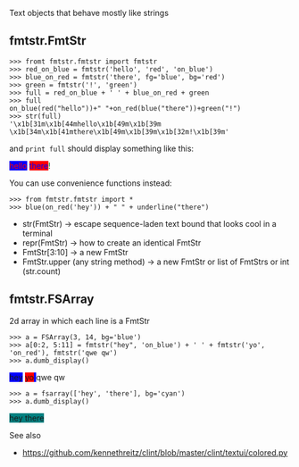 Text objects that behave mostly like strings

fmtstr.FmtStr
-------------

    >>> fromt fmtstr.fmtstr import fmtstr
    >>> red_on_blue = fmtstr('hello', 'red', 'on_blue')
    >>> blue_on_red = fmtstr('there', fg='blue', bg='red')
    >>> green = fmtstr('!', 'green')
    >>> full = red_on_blue + ' ' + blue_on_red + green
    >>> full
    on_blue(red("hello"))+" "+on_red(blue("there"))+green("!")
    >>> str(full)
    '\x1b[31m\x1b[44mhello\x1b[49m\x1b[39m \x1b[34m\x1b[41mthere\x1b[49m\x1b[39m\x1b[32m!\x1b[39m'

and `print full` should display something like this:

<span style="color:red;"></span><span style="color:red;background-color:blue;">hello</span><span style="color:red;background-color:white;"></span><span style="color:black;background-color:white;"> </span><span style="color:blue;background-color:white;"></span><span style="color:blue;background-color:red;">there</span><span style="color:blue;background-color:white;"></span><span style="color:black;background-color:white;"></span><span style="color:green;background-color:white;">!</span><span style="color:black;background-color:white;">

You can use convenience functions instead:

    >>> from fmtstr.fmtstr import *
    >>> blue(on_red('hey')) + " " + underline("there")

* str(FmtStr) -> escape sequence-laden text bound that looks cool in a terminal
* repr(FmtStr) -> how to create an identical FmtStr
* FmtStr[3:10] -> a new FmtStr
* FmtStr.upper (any string method) -> a new FmtStr or list of FmtStrs or int (str.count)


fmtstr.FSArray
--------------

2d array in which each line is a FmtStr

    >>> a = FSArray(3, 14, bg='blue')
    >>> a[0:2, 5:11] = fmtstr("hey", 'on_blue') + ' ' + fmtstr('yo', 'on_red'), fmtstr('qwe qw')
    >>> a.dumb_display()

<span style="background-color:blue;">     </span><span style="background-color:white;"></span><span style="background-color:blue;">hey</span><span style="background-color:white;"> </span><span style="background-color:red;">yo</span><span style="background-color:white;"></span><span style="background-color:blue;">   </span><span style="background-color:white;">
</span><span style="background-color:blue;">     </span><span style="background-color:white;">qwe qw</span><span style="background-color:blue;">   </span><span style="background-color:white;">
</span><span style="background-color:blue;">              </span><span style="background-color:white;">

    >>> a = fsarray(['hey', 'there'], bg='cyan')
    >>> a.dumb_display()

</span><span style="background-color:teal;">hey</span><span style="background-color:white;"></span><span style="background-color:teal;">  </span><span style="background-color:white;">
</span><span style="background-color:teal;">there</span><span style="background-color:white;">
</span>

See also

* https://github.com/kennethreitz/clint/blob/master/clint/textui/colored.py
